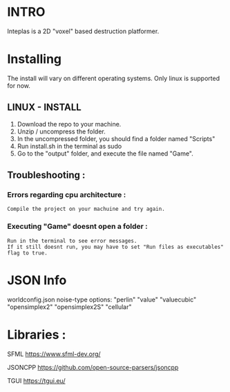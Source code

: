 # INTRO

Inteplas is a 2D "voxel" based destruction platformer.


# Installing
The install will vary on different operating systems. Only linux is supported
for now.
## LINUX - INSTALL
1) Download the repo to your machine.
2) Unzip / uncompress the folder.
3) In the uncompressed folder, you should find a folder named "Scripts"
4) Run install.sh in the terminal as sudo
5) Go to the "output" folder, and execute the file named "Game".

## Troubleshooting : 
### Errors regarding cpu architecture :
    Compile the project on your machuine and try again.

### Executing "Game" doesnt open a folder :
    Run in the terminal to see error messages.
    If it still doesnt run, you may have to set "Run files as executables" flag to true.


# JSON Info
worldconfig.json
noise-type options:
    "perlin"
    "value"
    "valuecubic"
    "opensimplex2"
    "opensimplex2S"
    "cellular"



# Libraries : 
SFML https://www.sfml-dev.org/

JSONCPP https://github.com/open-source-parsers/jsoncpp

TGUI https://tgui.eu/